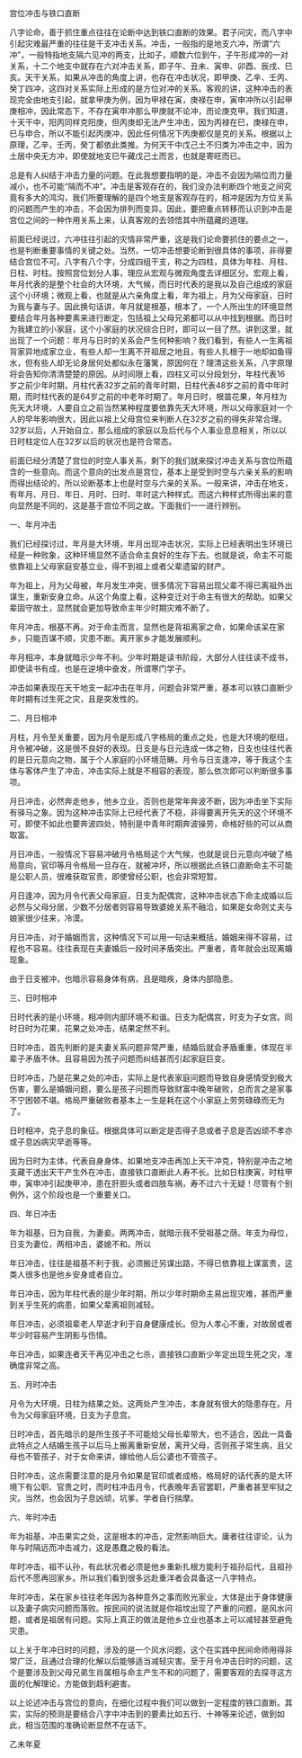 宫位冲击与铁口直断

八字论命，善于抓住重点往往在论断中达到铁口直断的效果。君子问灾，而八字中引起灾难最严重的往往是干支冲击关系。冲击，一般指的是地支六冲，所谓“六冲”，一般特指地支隔六见冲的两支，比如子，顺数六位到午，子午形成冲的一对关系，十二个地支中就存在六对冲击关系，即子午、丑未、寅申、卯酉、辰戌、巳亥。天干关系，如果从冲击的角度上讲，也存在冲击状况，即甲庚、乙辛、壬丙、癸丁四冲，这四对关系实际上形成的是方位对冲的关系。客观的讲，这种冲击的表现完全由地支引起，就拿甲庚为例，因为甲禄在寅，庚禄在申，寅申冲所以引起甲庚相冲，因此常态下，不存在寅申冲那么甲庚就不论冲，而论庚克甲。我们知道，十天干中，阳丙同样克阳庚，但丙庚却无法产生冲击，因为丙禄在巳，庚禄在申，巳与申合，所以不能引起丙庚冲，因此任何情况下丙庚都仅是克的关系。根据以上原理，乙辛，壬丙，癸丁都依此类推。为何天干中戊己土不归类为冲击之中，因为土居中央无方冲，即使就地支巳午藏戊己土而言，也就是寄旺而已。

总是有人纠结于冲击力量的问题。在此我想要指明的是，冲击不会因为隔位而力量减小，也不可能“隔而不冲”。冲击是客观存在的，我们没办法判断四个地支之间究竟有多大的鸿沟，我们所要理解的是四个地支是客观存在的，相冲是因为方位关系的问题而产生的冲击，不会因为排列而变异。因此，要把重点转移而认识到冲击是宫位之间的一种作用关系上来，认真客观的去领悟其中所蕴藏的道理。

前面已经说过，六冲往往引起的灾情非常严重，这是我们论命要抓住的要点之一，也是判断重要事情的关键之处。当然，一切冲击想要论断到很具体的事项，非得要结合宫位不可。八字有八个字，分成四组干支，称之为四柱，具体为年柱、月柱、日柱、时柱。按照宫位划分人事，理应从宏观与微观角度去详细区分。宏观上看，年月代表的是整个社会的大环境，大气候，而日时代表的是我以及自己组成的家庭这个小环境；微观上看，也就是从六亲角度上看，年为祖上，月为父母家庭，日时为我与妻与子。因此换句话讲，年月就是根基，根本了，一个人所出生的环境显然要结合年月各种要素来进行断定，包括祖上父母兄弟都可以从中找到根据。而日时为我建立的小家庭，这个小家庭的状况综合日时，即可以一目了然。讲到这里，就出现了一个问题：年月与日时的关系会产生何种影响？我们看到，有些人一生离祖背家异地成家立业，有些人却一生离不开祖居之地且，有些人扎根于一地却如鱼得水，但有些人却无论身居何处都似永在藩篱，原因何在？理清这些关系，八字原理将会告知你清清楚楚的原因。从时间限上看，四柱又可以分段划分，年柱代表16岁之前少年时期，月柱代表32岁之前的青年时期，日柱代表48岁之前的青中年时期，而时柱代表的是64岁之前的中老年时期了。年月日时，根苗花果，年月柱为先天大环境，人要自立之前当然某种程度要依靠先天大环境，所以父母家庭对一个人的早年影响很大，因此以祖上父母宫位来判断人在32岁之前的得失非常合理。32岁以后，人开始自立，那么组成的家庭以及后代与个人事业息息相关，所以以日时柱定位人在32岁以后的状况也是符合常态。

前面已经分清楚了宫位的时空人事关系，剩下的我们就来探讨冲击关系与宫位所蕴含的一些意向。而这个意向的出发点是宫位，基本上是受到时空与六亲关系的影响而得出结论的，所以论断基本上也是时空与六亲的关系。一般来讲，冲击在地支，有年月、月日、年日、月时、日时、年时这六种样式。而这六种样式所得出来的意向显然是不同的，这是基于宫位不同之故。下面我们一一进行辨别。

一、年月冲击

我们已经探讨过，年月是大环境，年月出现冲击状况，实际上已经表明出生环境已经是一种败象，这种环境显然不适合命主良好的生存下去。也就是说，命主不可能依靠祖上父母家庭安基立业，得不到祖上或者父辈遗留的财产。

年为祖上，月为父母被，年月发生冲突，很多情况下容易出现父辈不得已离祖外出谋生，重新安身立命。从这个角度上看，这种变迁对于命主有很大的帮助。如果父辈固守故土，显然就会更加导致命主年少时期灾难不断了。

年月冲击，根基不再。对于命主而言，显然也是背祖离家之命，如果命该呆在家乡，只能百谋不顺，灾患不断。离开家乡才能发展顺利。

年月相冲，本身就暗示少年不利。少年时期是读书阶段，大部分人往往读不成书，即使读书有成，也是在逆境中奋发，所谓寒门学子。

冲击如果表现在天干地支一起冲击在年月，问题会非常严重，基本可以铁口直断少年时期有过生死之灾，且是突发性的。

二、月日相冲

月柱，月令至关重要，因为月令是形成八字格局的重点之处，也是大环境的枢纽，月令被冲破，这是很不良好的表现。日支是与日元连成一体之物，日支也往往代表的是日元意向之物，属于个人家庭的小环境范畴。月令与日支逢冲，等于我这个主体与客体产生了冲击，冲击实际上就是不相容的表现，那么依次即可以判断很多事项。

月日冲击，必然奔走他乡，他乡立业，否则也是常年奔波不断，因为冲击坐下实际有驿马之象。因为这种冲击实际上已经代表了不稳，非得要离开先天的这个环境不可，即使不如此也要奔波四处，特别是中青年时期奔波操劳，命格好些的可以从商取富。

月日冲击，一般情况下容易冲破月令格局这个大气候，也就是说日元意向冲破了格局意向，官印等月令格局一旦存在，就被冲坏，所以根据此点铁口直断命主不可能是公职人员，很难获取官贵，即使曾经公职，也会非常短暂。

月日逢冲，因为月令代表父母家庭，日支为配偶宫，这种冲击状态下命主成婚以后必然与父母分居，少数不分居者则容易导致婆媳关系不融洽，如果是女命则丈夫与娘家很少往来，冷漠。

月日冲击，对于婚姻而言，这种情况下可以用一句话来概括，婚姻来得不容易，过程也不容易。往往表现在夫妻婚后一段时间矛盾突出。严重者，青年就会出现离婚现象。

由于日支被冲，也暗示容易身体有病，且是暗疾，身体内部隐患。

三、日时相冲

日时代表的是小环境，相冲则内部环境不和谐。日支为配偶宫，时支为子女宫。同时日时为花果，花果之处冲击，结果定然不利。

日时冲击，首先判断的是夫妻关系问题非常严重，结婚后就会矛盾重重，体现在半辈子矛盾不休。且容易因为孩子问题而纠结甚而引起家庭巨变。

日时冲击，乃是花果之处的冲击，实际上是代表家庭问题而导致自身感情受到极大伤害，要么是婚姻问题，要么是孩子问题而导致财富中晚年破败，总而言之是家事不宁困顿不堪。格局严重破败者基本上一生是耗在这个小家庭上劳劳碌碌而无为了。

日时相冲，克子息的象征。根据具体可以断定是否得子息或者子息是否凶顽不孝亦或子息凶病灾早逝等等。

因为日时为主体，代表自身身体，如果地支冲击再加上天干冲克，特别是冲击之地支藏干透出天干产生外在冲击，直接铁口直断此人寿不长。比如日柱庚寅，时柱甲申，寅申冲引起庚甲冲，患在肝胆头或者四肢车祸，寿不过六十无疑！尽管有个别例外，这个阶段也是一个重要关口。

四、年日冲击

年为祖基，日为自我，为妻妾。两两冲击，就暗示我不受祖基之荫。年支为母位，日支为妻位，两相冲击，婆媳不和。所以

年日冲击，往往是祖基不利于我，必须搬迁另谋出路，不得已依靠祖上谋富贵，这类人很多也是他乡安身或者自立。

年日冲击，因为年柱代表的是少年时期，所以少年时期命主易出现灾难，甚而严重到关乎生死的病患，如果父辈离祖则减轻。

年日冲击，必须祖辈老人早逝才利于自身健康成长。但为人孝心不重，对故居或者年少时容易产生阴影与伤情。

年日冲击，如果连者天干再见冲击之七杀，直接铁口直断少年定出现生死之灾，准确度非常之高。

五、月时冲击

月令为大环境，日柱为结果之处。这两处产生冲击，本身就有很大的隐患存在。月令为父母家庭环境，日支为子息宫。

日时冲击，首先暗示的是所生孩子不可能给父母长辈带大，也不适合，因此一具备此特点之人结婚生孩子以后马上搬离重新安居，离开父母，否则孩子常生病，且父母也不管孩子，对于女命来讲，嫁给他人后公婆也不管孩子。

日时冲击，这点需要注意的是月令如果是官印或者成格，格局好的话代表的是大环境下有公职、官贵之时，而时柱冲击月令，代表晚年丢官罢职，严重者甚至牢狱之灾。当然，也会因为子息凶顽，坑爹。学者自行揣摩。

六、年时冲击

年为祖基，冲击果实之处，这是根本的冲击，定然影响巨大。庸者往往谬论，认为年与时隔远而冲击减力，这是愚蠢之极的看法。

年时冲击，祖不认孙，有此状况者必须是他乡重新扎根方能利于祖孙后代，且祖孙后代不愿再回家乡。所以我们看到很多远赴重洋者会具备这一八字特点。

年时冲击，呆在家乡往往老年因为各种意外之事而败光家业，大体是出于身体健康以及妻子病灾问题而落败。按民间的说法就是你祖坟出现了严重的问题，是风水问题，或者是祖居有问题。实际上真正的做法是他乡立业也基本上可以减轻甚至避免灾患。

以上关于年冲日时的问题，涉及的是一个风水问题，这个在实践中民间命师用得非常广泛，且通过合理的化解以后能够适当减轻灾害。至于月令冲击日时的问题，这个是要涉及到父母兄弟生肖属相与命主产生不和的问题了，需要客观的去探寻这方面的化解理论，方能做到趋利避害。

以上论述冲击与宫位的意向，在细化过程中我们可以做到一定程度的铁口直断。其实，实际的预测是要结合八字中冲击到的要素比如五行、十神等来论述，做到如此，相当范围的准确论断显然不在话下。

乙未年夏

